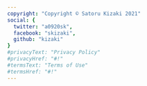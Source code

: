 ```yaml
---
copyright: "Copyright © Satoru Kizaki 2021"
social: {
  twitter: "a0920sk",
  facebook: "skizaki",
  github: "kizaki"
}
#privacyText: "Privacy Policy"
#privacyHref: "#!"
#termsText: "Terms of Use"
#termsHref: "#!"
---
```

